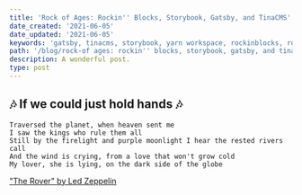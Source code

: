 ```yaml
---
title: 'Rock of Ages: Rockin'' Blocks, Storybook, Gatsby, and TinaCMS'
date_created: '2021-06-05'
date_updated: '2021-06-05'
keywords: 'gatsby, tinacms, storybook, yarn workspace, rockinblocks, rockin blocks'
path: '/blog/rock-of ages: rockin'' blocks, storybook, gatsby, and tinacms'
description: A wonderful post.
type: post
---
```


## 🎶 If we could just hold hands 🎶
```
Traversed the planet, when heaven sent me
I saw the kings who rule them all
Still by the firelight and purple moonlight I hear the rested rivers call
And the wind is crying, from a love that won't grow cold
My lover, she is lying, on the dark side of the globe
```

<a href="https://open.spotify.com/track/4r8AQvzullpWTDpgv70KxD?si=f3108564c6684eab" target="_blank" ref="noreferrer notarget">"The Rover" by Led Zeppelin</a>
